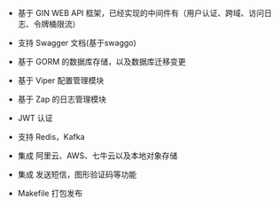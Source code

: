 
* 基于 GIN WEB API 框架，已经实现的中间件有（用户认证、跨域、访问日志、令牌桶限流）

* 支持 Swagger 文档(基于swaggo)

* 基于 GORM 的数据库存储，以及数据库迁移变更

* 基于 Viper 配置管理模块

* 基于 Zap 的日志管理模块

* JWT 认证

* 支持 Redis，Kafka

* 集成 阿里云、AWS、七牛云以及本地对象存储

* 集成 发送短信，图形验证码等功能

* Makefile 打包发布




